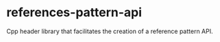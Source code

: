# references-pattern-api
Cpp header library that facilitates the creation of a reference pattern API.
